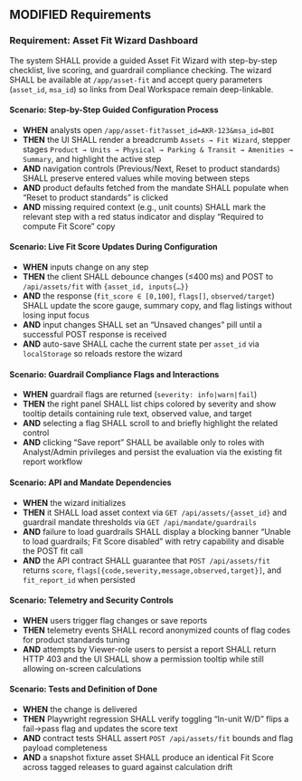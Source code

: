## MODIFIED Requirements
### Requirement: Asset Fit Wizard Dashboard
The system SHALL provide a guided Asset Fit Wizard with step-by-step checklist, live scoring, and guardrail compliance checking. The wizard SHALL be available at `/app/asset-fit` and accept query parameters (`asset_id`, `msa_id`) so links from Deal Workspace remain deep-linkable.

#### Scenario: Step-by-Step Guided Configuration Process
- **WHEN** analysts open `/app/asset-fit?asset_id=AKR-123&msa_id=BOI`
- **THEN** the UI SHALL render a breadcrumb `Assets → Fit Wizard`, stepper stages `Product → Units → Physical → Parking & Transit → Amenities → Summary`, and highlight the active step
- **AND** navigation controls (Previous/Next, Reset to product standards) SHALL preserve entered values while moving between steps
- **AND** product defaults fetched from the mandate SHALL populate when “Reset to product standards” is clicked
- **AND** missing required context (e.g., unit counts) SHALL mark the relevant step with a red status indicator and display “Required to compute Fit Score” copy

#### Scenario: Live Fit Score Updates During Configuration
- **WHEN** inputs change on any step
- **THEN** the client SHALL debounce changes (≤400 ms) and POST to `/api/assets/fit` with `{asset_id, inputs{…}}`
- **AND** the response (`fit_score ∈ [0,100]`, `flags[]`, `observed/target`) SHALL update the score gauge, summary copy, and flag listings without losing input focus
- **AND** input changes SHALL set an “Unsaved changes” pill until a successful POST response is received
- **AND** auto-save SHALL cache the current state per `asset_id` via `localStorage` so reloads restore the wizard

#### Scenario: Guardrail Compliance Flags and Interactions
- **WHEN** guardrail flags are returned (`severity: info|warn|fail`)
- **THEN** the right panel SHALL list chips colored by severity and show tooltip details containing rule text, observed value, and target
- **AND** selecting a flag SHALL scroll to and briefly highlight the related control
- **AND** clicking “Save report” SHALL be available only to roles with Analyst/Admin privileges and persist the evaluation via the existing fit report workflow

#### Scenario: API and Mandate Dependencies
- **WHEN** the wizard initializes
- **THEN** it SHALL load asset context via `GET /api/assets/{asset_id}` and guardrail mandate thresholds via `GET /api/mandate/guardrails`
- **AND** failure to load guardrails SHALL display a blocking banner “Unable to load guardrails; Fit Score disabled” with retry capability and disable the POST fit call
- **AND** the API contract SHALL guarantee that `POST /api/assets/fit` returns `score`, `flags[{code,severity,message,observed,target}]`, and `fit_report_id` when persisted

#### Scenario: Telemetry and Security Controls
- **WHEN** users trigger flag changes or save reports
- **THEN** telemetry events SHALL record anonymized counts of flag codes for product standards tuning
- **AND** attempts by Viewer-role users to persist a report SHALL return HTTP 403 and the UI SHALL show a permission tooltip while still allowing on-screen calculations

#### Scenario: Tests and Definition of Done
- **WHEN** the change is delivered
- **THEN** Playwright regression SHALL verify toggling “In-unit W/D” flips a fail→pass flag and updates the score text
- **AND** contract tests SHALL assert `POST /api/assets/fit` bounds and flag payload completeness
- **AND** a snapshot fixture asset SHALL produce an identical Fit Score across tagged releases to guard against calculation drift
